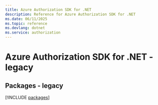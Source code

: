 ```yaml
---
title: Azure Authorization SDK for .NET
description: Reference for Azure Authorization SDK for .NET
ms.date: 06/11/2025
ms.topic: reference
ms.devlang: dotnet
ms.service: authorization
---
```

# Azure Authorization SDK for .NET - legacy
## Packages - legacy
[!INCLUDE [packages](authorization-index.md)]